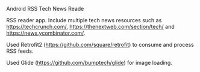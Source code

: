 Android RSS Tech News Reade

RSS reader app. Include multiple tech news resources such as https://techcrunch.com/, https://thenextweb.com/section/tech/ and https://news.ycombinator.com/.

Used Retrofit2 (https://github.com/square/retrofit) to consume and process RSS feeds.

Used Glide (https://github.com/bumptech/glide) for image loading.


